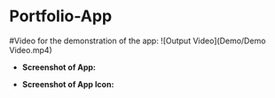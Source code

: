 # Portfolio-App

#Video for the demonstration of the app:
![Output Video](Demo/Demo Video.mp4)

* **Screenshot of App:**

* **Screenshot of App Icon:**

